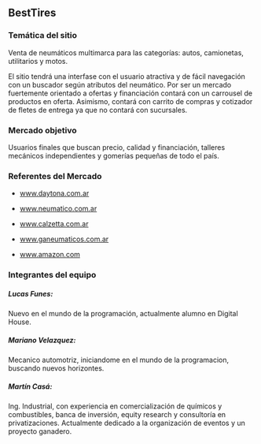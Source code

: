 ## BestTires
### Temática del sitio
Venta de neumáticos multimarca para las categorías: autos, camionetas, utilitarios y motos.

El sitio tendrá una interfase con el usuario atractiva y de fácil navegación con un buscador según atributos del neumático. Por ser un mercado fuertemente orientado a ofertas y financiación contará con un carrousel de productos en oferta. Asimismo, contará con carrito de compras y cotizador de fletes de entrega ya que no contará con sucursales.

### Mercado objetivo
Usuarios finales que buscan precio, calidad y financiación, talleres mecánicos independientes y gomerías pequeñas de todo el país.

### Referentes del Mercado
* www.daytona.com.ar

* www.neumatico.com.ar

* www.calzetta.com.ar

* www.ganeumaticos.com.ar

* www.amazon.com 

### Integrantes del equipo
##### Lucas Funes: 
Nuevo en el mundo de la programación, actualmente alumno en Digital House.

##### Mariano Velazquez: 
Mecanico automotriz, iniciandome en el mundo de la programacion, buscando nuevos horizontes.

##### Martín Casá: 
Ing. Industrial, con experiencia en comercialización de químicos y combustibles, banca de inversión, equity research y consultoría en privatizaciones. Actualmente dedicado a la organización de eventos y un proyecto ganadero.
